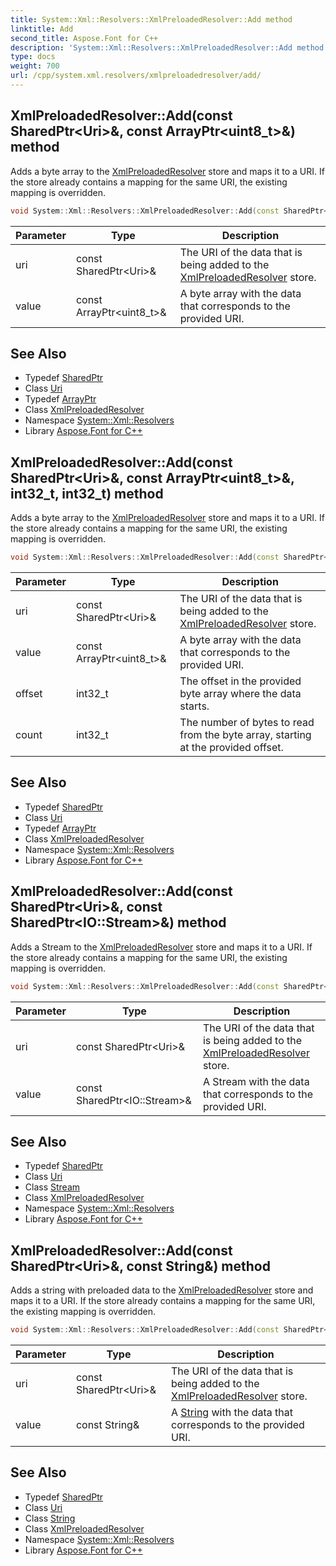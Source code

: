 ```yaml
---
title: System::Xml::Resolvers::XmlPreloadedResolver::Add method
linktitle: Add
second_title: Aspose.Font for C++
description: 'System::Xml::Resolvers::XmlPreloadedResolver::Add method. Adds a byte array to the XmlPreloadedResolver store and maps it to a URI. If the store already contains a mapping for the same URI, the existing mapping is overridden in C++.'
type: docs
weight: 700
url: /cpp/system.xml.resolvers/xmlpreloadedresolver/add/
---
```

## XmlPreloadedResolver::Add(const SharedPtr\<Uri\>\&, const ArrayPtr\<uint8_t\>\&) method


Adds a byte array to the [XmlPreloadedResolver](../) store and maps it to a URI. If the store already contains a mapping for the same URI, the existing mapping is overridden.

```cpp
void System::Xml::Resolvers::XmlPreloadedResolver::Add(const SharedPtr<Uri> &uri, const ArrayPtr<uint8_t> &value)
```


| Parameter | Type | Description |
| --- | --- | --- |
| uri | const SharedPtr\<Uri\>\& | The URI of the data that is being added to the [XmlPreloadedResolver](../) store. |
| value | const ArrayPtr\<uint8_t\>\& | A byte array with the data that corresponds to the provided URI. |

## See Also

* Typedef [SharedPtr](../../../system/sharedptr/)
* Class [Uri](../../../system/uri/)
* Typedef [ArrayPtr](../../../system/arrayptr/)
* Class [XmlPreloadedResolver](../)
* Namespace [System::Xml::Resolvers](../../)
* Library [Aspose.Font for C++](../../../)
## XmlPreloadedResolver::Add(const SharedPtr\<Uri\>\&, const ArrayPtr\<uint8_t\>\&, int32_t, int32_t) method


Adds a byte array to the [XmlPreloadedResolver](../) store and maps it to a URI. If the store already contains a mapping for the same URI, the existing mapping is overridden.

```cpp
void System::Xml::Resolvers::XmlPreloadedResolver::Add(const SharedPtr<Uri> &uri, const ArrayPtr<uint8_t> &value, int32_t offset, int32_t count)
```


| Parameter | Type | Description |
| --- | --- | --- |
| uri | const SharedPtr\<Uri\>\& | The URI of the data that is being added to the [XmlPreloadedResolver](../) store. |
| value | const ArrayPtr\<uint8_t\>\& | A byte array with the data that corresponds to the provided URI. |
| offset | int32_t | The offset in the provided byte array where the data starts. |
| count | int32_t | The number of bytes to read from the byte array, starting at the provided offset. |

## See Also

* Typedef [SharedPtr](../../../system/sharedptr/)
* Class [Uri](../../../system/uri/)
* Typedef [ArrayPtr](../../../system/arrayptr/)
* Class [XmlPreloadedResolver](../)
* Namespace [System::Xml::Resolvers](../../)
* Library [Aspose.Font for C++](../../../)
## XmlPreloadedResolver::Add(const SharedPtr\<Uri\>\&, const SharedPtr\<IO::Stream\>\&) method


Adds a Stream to the [XmlPreloadedResolver](../) store and maps it to a URI. If the store already contains a mapping for the same URI, the existing mapping is overridden.

```cpp
void System::Xml::Resolvers::XmlPreloadedResolver::Add(const SharedPtr<Uri> &uri, const SharedPtr<IO::Stream> &value)
```


| Parameter | Type | Description |
| --- | --- | --- |
| uri | const SharedPtr\<Uri\>\& | The URI of the data that is being added to the [XmlPreloadedResolver](../) store. |
| value | const SharedPtr\<IO::Stream\>\& | A Stream with the data that corresponds to the provided URI. |

## See Also

* Typedef [SharedPtr](../../../system/sharedptr/)
* Class [Uri](../../../system/uri/)
* Class [Stream](../../../system.io/stream/)
* Class [XmlPreloadedResolver](../)
* Namespace [System::Xml::Resolvers](../../)
* Library [Aspose.Font for C++](../../../)
## XmlPreloadedResolver::Add(const SharedPtr\<Uri\>\&, const String\&) method


Adds a string with preloaded data to the [XmlPreloadedResolver](../) store and maps it to a URI. If the store already contains a mapping for the same URI, the existing mapping is overridden.

```cpp
void System::Xml::Resolvers::XmlPreloadedResolver::Add(const SharedPtr<Uri> &uri, const String &value)
```


| Parameter | Type | Description |
| --- | --- | --- |
| uri | const SharedPtr\<Uri\>\& | The URI of the data that is being added to the [XmlPreloadedResolver](../) store. |
| value | const String\& | A [String](../../../system/string/) with the data that corresponds to the provided URI. |

## See Also

* Typedef [SharedPtr](../../../system/sharedptr/)
* Class [Uri](../../../system/uri/)
* Class [String](../../../system/string/)
* Class [XmlPreloadedResolver](../)
* Namespace [System::Xml::Resolvers](../../)
* Library [Aspose.Font for C++](../../../)
